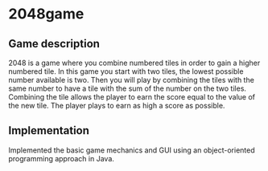 # 2048game
## Game description
2048 is a game where you combine numbered tiles in order to gain a higher numbered tile. 
In this game you start with two tiles, the lowest possible number available is two. 
Then you will play by combining the tiles with the same number to have a tile with the sum of the number on the two tiles. 
Combining the tile allows the player to earn the score equal to the value of the new tile. The player plays to earn as high a score as possible.

## Implementation
Implemented the basic game mechanics and GUI using an object-oriented programming approach in Java.
